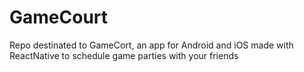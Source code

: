 # GameCourt
Repo destinated to GameCort, an app for Android and iOS made with ReactNative to schedule game parties with your friends
